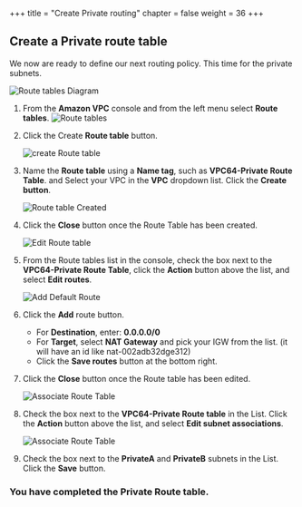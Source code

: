 +++
title = "Create Private routing"
chapter = false
weight = 36
+++

## Create a Private route table

We now are ready to define our next routing policy. This time for the private subnets.

![Route tables Diagram](/images/routetables-diagram.png)
1. From the **Amazon VPC** console and from the left menu select **Route tables**.
    ![Route tables](/images/routetables-list.png)

1. Click the Create **Route table** button.

    ![create Route table](/images/routetable-createprivate.png)

1. Name the **Route table** using a **Name tag**, such as **VPC64-Private Route Table**. and Select your VPC in the **VPC** dropdown list. Click the **Create button**.

    ![Route table Created](/images/routetable-created.png)
1. Click the **Close** button once the Route Table has been created. 

    ![Edit Route table](/images/routetables-editroutesprivate.png)
1. From the Route tables list in the console, check the box next to the **VPC64-Private Route Table**, click the **Action** button above the list, and select **Edit routes**.

    ![Add Default Route](/images/routetables-defaultrouteprivate.png)
1. Click the **Add** route button.
    - For **Destination**, enter: **0.0.0.0/0**
    - For **Target**, select **NAT Gateway** and pick your IGW from the list. (it will have an id like nat-002adb32dge312)
    - Click the **Save routes** button at the bottom right.

1. Click the **Close** button once the Route table has been edited.

    ![Associate Route Table](/images/routetables-associateprivatelist.png)
1. Check the box next to the **VPC64-Private Route table** in the List.
Click the **Action** button above the list, and select **Edit subnet associations**.

    ![Associate Route Table](/images/routetables-associateprivatesubnets.png)
1. Check the box next to the **PrivateA** and **PrivateB** subnets in the List. Click the **Save** button.

### You have completed the Private Route table. ###
    




